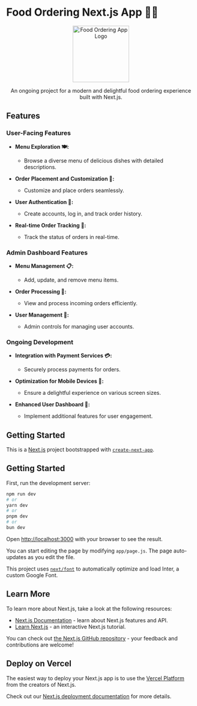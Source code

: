 # Food Ordering Next.js App 🍔🚀

<p align="center">
  <img src="dennisnzioki.com" alt="Food Ordering App Logo" width="150">
  
</p>

<p align="center">An ongoing project for a modern and delightful food ordering experience built with Next.js.</p>

## Features

### User-Facing Features

- **Menu Exploration 🍽️:**
  - Browse a diverse menu of delicious dishes with detailed descriptions.

- **Order Placement and Customization 🛒:**
  - Customize and place orders seamlessly.

- **User Authentication 🔐:**
  - Create accounts, log in, and track order history.

- **Real-time Order Tracking 🚚:**
  - Track the status of orders in real-time.

### Admin Dashboard Features

- **Menu Management 📋:**
  - Add, update, and remove menu items.

- **Order Processing 🔄:**
  - View and process incoming orders efficiently.

- **User Management 👤:**
  - Admin controls for managing user accounts.

### Ongoing Development

- **Integration with Payment Services 💳:**
  - Securely process payments for orders.

- **Optimization for Mobile Devices 📱:**
  - Ensure a delightful experience on various screen sizes.

- **Enhanced User Dashboard 🎉:**
  - Implement additional features for user engagement.

## Getting Started
This is a [Next.js](https://nextjs.org/) project bootstrapped with [`create-next-app`](https://github.com/vercel/next.js/tree/canary/packages/create-next-app).

## Getting Started

First, run the development server:

```bash
npm run dev
# or
yarn dev
# or
pnpm dev
# or
bun dev
```

Open [http://localhost:3000](http://localhost:3000) with your browser to see the result.

You can start editing the page by modifying `app/page.js`. The page auto-updates as you edit the file.

This project uses [`next/font`](https://nextjs.org/docs/basic-features/font-optimization) to automatically optimize and load Inter, a custom Google Font.

## Learn More

To learn more about Next.js, take a look at the following resources:

- [Next.js Documentation](https://nextjs.org/docs) - learn about Next.js features and API.
- [Learn Next.js](https://nextjs.org/learn) - an interactive Next.js tutorial.

You can check out [the Next.js GitHub repository](https://github.com/vercel/next.js/) - your feedback and contributions are welcome!

## Deploy on Vercel

The easiest way to deploy your Next.js app is to use the [Vercel Platform](https://vercel.com/new?utm_medium=default-template&filter=next.js&utm_source=create-next-app&utm_campaign=create-next-app-readme) from the creators of Next.js.

Check out our [Next.js deployment documentation](https://nextjs.org/docs/deployment) for more details.
